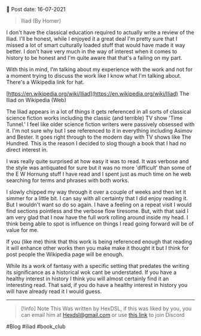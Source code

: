 

📆 Post date: 16-07-2021

> Iliad (By Homer)

I don't have the classical education required to actually write a review of the Iliad. I'll be honest, while I enjoyed it a great deal I'm pretty sure that I missed a lot of smart culturally loaded stuff that would have made it way better. I don't have very much in the way of interest when it comes to history to be honest and I'm quite aware that that's a failing on my part.

With this in mind, I'm talking about my experience with the work and not for a moment trying to discuss the work like I know what I'm talking about. There's a Wikipedia link for hat.

[https://en.wikipedia.org/wiki/Iliad](https://en.wikipedia.org/wiki/Iliad) The Iliad on Wikipedia (Web)

The Iliad appears in a lot of things it gets referenced in all sorts of classical science fiction works including the classic (and terrible) TV show 'Time Tunnel.' I feel like older science fiction writers were passively obsessed with it. I'm not sure why but I see referenced to it in everything including Asimov and Bester. It goes right through to the modern day with TV shows like The Hundred. This is the reason I decided to slog though a book that I had no direct interest in.

I was really quite surprised at how easy it was to read. It was verbose and the style was antiquated for sure but it was no more 'difficult' than some of the E W Hornung stuff I have read and I spent just as much time on he web searching for terms and phrases with both works.

I slowly chipped my way through it over a couple of weeks and then let it simmer for a little bit. I can say with all certainty that I did enjoy reading it. But I wouldn't want so do so again. I have a feeling on a repeat visit I would find sections pointless and the verbose flow tiresome. But, with that said I am very glad that I now have the full work rolling around inside my head. I think being able to spot is influence on things I read going forward will be of value for me.

If you (like me) think that this work is being referenced enough that reading it will enhance other works then you make make it thought it but I think for post people the Wikipedia page will be enough.

While its a work of fantasy with a specific setting that predates the writing its significance as a historical wok cant be understated. If you have a healthy interest in history I think you will almost certainly find it an interesting read. That said, if you do have a healthy interest in history you will have already read it I would guess.

---

> [!info] Note
> This Was written by HexDSL, if this was liked by you, you can email him at [Hexdsl@gmail.com](mailto:hexdsl@gmail.com) or use [this link](https://discord.hexdsl.com) to join Discord

#Blog #iliad #book_club 